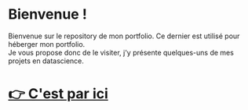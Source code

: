 # **Bienvenue !**

Bienvenue sur le repository de mon portfolio. Ce dernier est utilisé pour héberger mon portfolio.<br>
Je vous propose donc de le visiter, j'y présente quelques-uns de mes projets en datascience.<br>
# **[👉 C'est par ici](https://bigheadmax.github.io/)**


